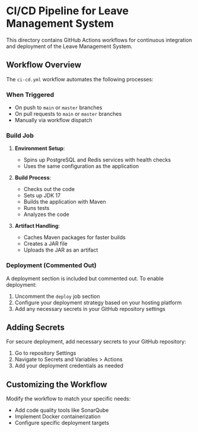 # CI/CD Pipeline for Leave Management System

This directory contains GitHub Actions workflows for continuous integration and deployment of the Leave Management System.

## Workflow Overview

The `ci-cd.yml` workflow automates the following processes:

### When Triggered

- On push to `main` or `master` branches
- On pull requests to `main` or `master` branches
- Manually via workflow dispatch

### Build Job

1. **Environment Setup**:

   - Spins up PostgreSQL and Redis services with health checks
   - Uses the same configuration as the application

2. **Build Process**:

   - Checks out the code
   - Sets up JDK 17
   - Builds the application with Maven
   - Runs tests
   - Analyzes the code

3. **Artifact Handling**:
   - Caches Maven packages for faster builds
   - Creates a JAR file
   - Uploads the JAR as an artifact

### Deployment (Commented Out)

A deployment section is included but commented out. To enable deployment:

1. Uncomment the `deploy` job section
2. Configure your deployment strategy based on your hosting platform
3. Add any necessary secrets in your GitHub repository settings

## Adding Secrets

For secure deployment, add necessary secrets to your GitHub repository:

1. Go to repository Settings
2. Navigate to Secrets and Variables > Actions
3. Add your deployment credentials as needed

## Customizing the Workflow

Modify the workflow to match your specific needs:

- Add code quality tools like SonarQube
- Implement Docker containerization
- Configure specific deployment targets
